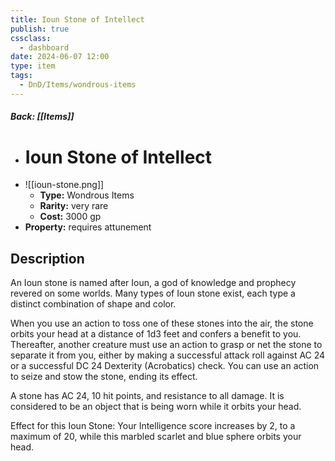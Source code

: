 ```yaml
---
title: Ioun Stone of Intellect
publish: true
cssclass:
  - dashboard
date: 2024-06-07 12:00
type: item
tags:
  - DnD/Items/wondrous-items
---
```


##### Back: [[Items]]

- # Ioun Stone of Intellect
- ![[ioun-stone.png]]
    - **Type:** Wondrous Items
    - **Rarity:** very rare
    - **Cost:** 3000 gp
- **Property:** requires attunement



## Description 

An Ioun stone is named after Ioun, a god of knowledge and prophecy revered on some worlds. Many types of Ioun stone exist, each type a distinct combination of shape and color.

When you use an action to toss one of these stones into the air, the stone orbits your head at a distance of 1d3 feet and confers a benefit to you. Thereafter, another creature must use an action to grasp or net the stone to separate it from you, either by making a successful attack roll against AC 24 or a successful DC 24 Dexterity (Acrobatics) check. You can use an action to seize and stow the stone, ending its effect.

A stone has AC 24, 10 hit points, and resistance to all damage. It is considered to be an object that is being worn while it orbits your head.

Effect for this Ioun Stone: Your Intelligence score increases by 2, to a maximum of 20, while this marbled scarlet and blue sphere orbits your head.
